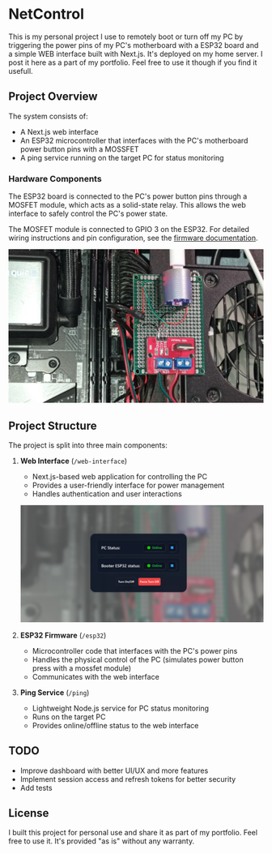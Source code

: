 # NetControl

This is my personal project I use to remotely boot or turn off my PC by triggering the power pins of my PC's motherboard with a ESP32 board and a simple WEB interface built with Next.js. It's deployed on my home server. I post it here as a part of my portfolio. Feel free to use it though if you find it usefull.

## Project Overview
The system consists of:
- A Next.js web interface
- An ESP32 microcontroller that interfaces with the PC's motherboard power button pins with a MOSSFET
- A ping service running on the target PC for status monitoring

### Hardware Components
The ESP32 board is connected to the PC's power button pins through a MOSFET module, which acts as a solid-state relay. This allows the web interface to safely control the PC's power state.

The MOSFET module is connected to GPIO 3 on the ESP32. For detailed wiring instructions and pin configuration, see the [firmware documentation](firmware/README.md).

![Hardware Setup](web-interface/public/hardware.jpg)

## Project Structure
The project is split into three main components:

1. **Web Interface** (`/web-interface`)
   - Next.js-based web application for controlling the PC
   - Provides a user-friendly interface for power management
   - Handles authentication and user interactions

   ![Web Interface](screenshot.png)

2. **ESP32 Firmware** (`/esp32`)
   - Microcontroller code that interfaces with the PC's power pins
   - Handles the physical control of the PC (simulates power button press with a mossfet module)
   - Communicates with the web interface

3. **Ping Service** (`/ping`)
   - Lightweight Node.js service for PC status monitoring
   - Runs on the target PC
   - Provides online/offline status to the web interface

## TODO
- Improve dashboard with better UI/UX and more features
- Implement session access and refresh tokens for better security
- Add tests

## License
I built this project for personal use and share it as part of my portfolio. Feel free to use it. It's provided "as is" without any warranty.

